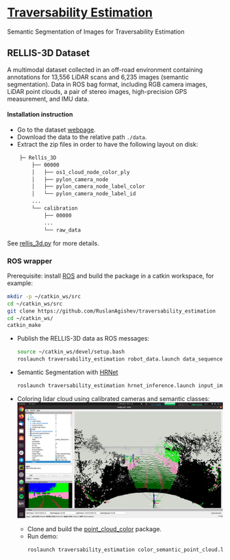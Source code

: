 # [Traversability Estimation](https://docs.google.com/document/d/1ZKGbDJ3xky1IdwFRN3pk5FYKq3wiQ5QcbyBPlOGammw/edit?usp=sharing)

Semantic Segmentation of Images for Traversability Estimation

## <a name="rellis3d">RELLIS-3D Dataset</a>

A multimodal dataset collected in an off-road environment containing annotations
for 13,556 LiDAR scans and 6,235 images (semantic segmentation).
Data in ROS bag format, including RGB camera images, LiDAR point clouds, a pair of stereo images,
high-precision GPS measurement, and IMU data.

#### Installation instruction

 - Go to the dataset [webpage](https://unmannedlab.github.io/research/RELLIS-3D). 
 - Download the data to the relative path `./data`.
 - Extract the zip files in order to have the following layout on disk:
 
```bash
    ├─ Rellis_3D
        ├── 00000
        │   ├── os1_cloud_node_color_ply
        │   ├── pylon_camera_node
        │   ├── pylon_camera_node_label_color
        │   └── pylon_camera_node_label_id
        ...
        └── calibration
            ├── 00000
            ...
            └── raw_data
```


See [rellis_3d.py](./src/traversability_estimation/rellis_3d.py) for more details.

### ROS wrapper

Prerequisite: install [ROS](http://wiki.ros.org/ROS/Installation)
and build the package in a catkin workspace, for example:

```bash
mkdir -p ~/catkin_ws/src
cd ~/catkin_ws/src
git clone https://github.com/RuslanAgishev/traversability_estimation
cd ~/catkin_ws/
catkin_make
```

- Publish the RELLIS-3D data as ROS messages:
    ```bash
    source ~/catkin_ws/devel/setup.bash
    roslaunch traversability_estimation robot_data.launch data_sequence:='00000'
    ```

- Semantic Segmentation with
[HRNet](https://github.com/unmannedlab/RELLIS-3D/tree/main/benchmarks/HRNet-Semantic-Segmentation-HRNet-OCR)
    ```bash
    roslaunch traversability_estimation hrnet_inference.launch input_img_topic:=/robot_data/rgb/compressed
    ```

- Coloring lidar cloud using calibrated cameras and semantic classes:
    ![](./docs/colored_pc_demo.png)
    - Clone and build the [point_cloud_color](https://github.com/ctu-vras/point_cloud_color) package.
    - Run demo:
        ```bash
        roslaunch traversability_estimation color_semantic_point_cloud.launch
        ```
